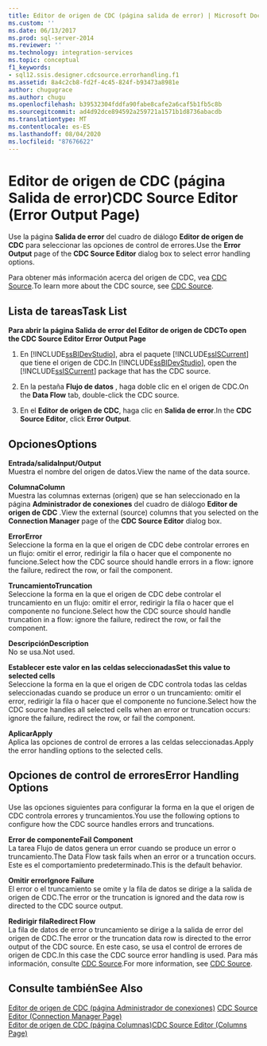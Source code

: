 ```yaml
---
title: Editor de origen de CDC (página salida de error) | Microsoft Docs
ms.custom: ''
ms.date: 06/13/2017
ms.prod: sql-server-2014
ms.reviewer: ''
ms.technology: integration-services
ms.topic: conceptual
f1_keywords:
- sql12.ssis.designer.cdcsource.errorhandling.f1
ms.assetid: 8a4c2cb8-fd2f-4c45-824f-b93473a8981e
author: chugugrace
ms.author: chugu
ms.openlocfilehash: b39532304fddfa90fabe8cafe2a6caf5b1fb5c8b
ms.sourcegitcommit: ad4d92dce894592a259721a1571b1d8736abacdb
ms.translationtype: MT
ms.contentlocale: es-ES
ms.lasthandoff: 08/04/2020
ms.locfileid: "87676622"
---
```

# <a name="cdc-source-editor-error-output-page"></a><span data-ttu-id="affd1-102">Editor de origen de CDC (página Salida de error)</span><span class="sxs-lookup"><span data-stu-id="affd1-102">CDC Source Editor (Error Output Page)</span></span>
  <span data-ttu-id="affd1-103">Use la página **Salida de error** del cuadro de diálogo **Editor de origen de CDC** para seleccionar las opciones de control de errores.</span><span class="sxs-lookup"><span data-stu-id="affd1-103">Use the **Error Output** page of the **CDC Source Editor** dialog box to select error handling options.</span></span>  
  
 <span data-ttu-id="affd1-104">Para obtener más información acerca del origen de CDC, vea [CDC Source](data-flow/cdc-source.md).</span><span class="sxs-lookup"><span data-stu-id="affd1-104">To learn more about the CDC source, see [CDC Source](data-flow/cdc-source.md).</span></span>  
  
## <a name="task-list"></a><span data-ttu-id="affd1-105">Lista de tareas</span><span class="sxs-lookup"><span data-stu-id="affd1-105">Task List</span></span>  
 <span data-ttu-id="affd1-106">**Para abrir la página Salida de error del Editor de origen de CDC**</span><span class="sxs-lookup"><span data-stu-id="affd1-106">**To open the CDC Source Editor Error Output Page**</span></span>  
  
1.  <span data-ttu-id="affd1-107">En [!INCLUDE[ssBIDevStudio](../includes/ssbidevstudio-md.md)], abra el paquete [!INCLUDE[ssISCurrent](../includes/ssiscurrent-md.md)] que tiene el origen de CDC.</span><span class="sxs-lookup"><span data-stu-id="affd1-107">In [!INCLUDE[ssBIDevStudio](../includes/ssbidevstudio-md.md)], open the [!INCLUDE[ssISCurrent](../includes/ssiscurrent-md.md)] package that has the CDC source.</span></span>  
  
2.  <span data-ttu-id="affd1-108">En la pestaña **Flujo de datos** , haga doble clic en el origen de CDC.</span><span class="sxs-lookup"><span data-stu-id="affd1-108">On the **Data Flow** tab, double-click the CDC source.</span></span>  
  
3.  <span data-ttu-id="affd1-109">En el **Editor de origen de CDC**, haga clic en **Salida de error**.</span><span class="sxs-lookup"><span data-stu-id="affd1-109">In the **CDC Source Editor**, click **Error Output**.</span></span>  
  
## <a name="options"></a><span data-ttu-id="affd1-110">Opciones</span><span class="sxs-lookup"><span data-stu-id="affd1-110">Options</span></span>  
 <span data-ttu-id="affd1-111">**Entrada/salida**</span><span class="sxs-lookup"><span data-stu-id="affd1-111">**Input/Output**</span></span>  
 <span data-ttu-id="affd1-112">Muestra el nombre del origen de datos.</span><span class="sxs-lookup"><span data-stu-id="affd1-112">View the name of the data source.</span></span>  
  
 <span data-ttu-id="affd1-113">**Columna**</span><span class="sxs-lookup"><span data-stu-id="affd1-113">**Column**</span></span>  
 <span data-ttu-id="affd1-114">Muestra las columnas externas (origen) que se han seleccionado en la página **Administrador de conexiones** del cuadro de diálogo **Editor de origen de CDC** .</span><span class="sxs-lookup"><span data-stu-id="affd1-114">View the external (source) columns that you selected on the **Connection Manager** page of the **CDC Source Editor** dialog box.</span></span>  
  
 <span data-ttu-id="affd1-115">**Error**</span><span class="sxs-lookup"><span data-stu-id="affd1-115">**Error**</span></span>  
 <span data-ttu-id="affd1-116">Seleccione la forma en la que el origen de CDC debe controlar errores en un flujo: omitir el error, redirigir la fila o hacer que el componente no funcione.</span><span class="sxs-lookup"><span data-stu-id="affd1-116">Select how the CDC source should handle errors in a flow: ignore the failure, redirect the row, or fail the component.</span></span>  
  
 <span data-ttu-id="affd1-117">**Truncamiento**</span><span class="sxs-lookup"><span data-stu-id="affd1-117">**Truncation**</span></span>  
 <span data-ttu-id="affd1-118">Seleccione la forma en la que el origen de CDC debe controlar el truncamiento en un flujo: omitir el error, redirigir la fila o hacer que el componente no funcione.</span><span class="sxs-lookup"><span data-stu-id="affd1-118">Select how the CDC source should handle truncation in a flow: ignore the failure, redirect the row, or fail the component.</span></span>  
  
 <span data-ttu-id="affd1-119">**Descripción**</span><span class="sxs-lookup"><span data-stu-id="affd1-119">**Description**</span></span>  
 <span data-ttu-id="affd1-120">No se usa.</span><span class="sxs-lookup"><span data-stu-id="affd1-120">Not used.</span></span>  
  
 <span data-ttu-id="affd1-121">**Establecer este valor en las celdas seleccionadas**</span><span class="sxs-lookup"><span data-stu-id="affd1-121">**Set this value to selected cells**</span></span>  
 <span data-ttu-id="affd1-122">Seleccione la forma en la que el origen de CDC controla todas las celdas seleccionadas cuando se produce un error o un truncamiento: omitir el error, redirigir la fila o hacer que el componente no funcione.</span><span class="sxs-lookup"><span data-stu-id="affd1-122">Select how the CDC source handles all selected cells when an error or truncation occurs: ignore the failure, redirect the row, or fail the component.</span></span>  
  
 <span data-ttu-id="affd1-123">**Aplicar**</span><span class="sxs-lookup"><span data-stu-id="affd1-123">**Apply**</span></span>  
 <span data-ttu-id="affd1-124">Aplica las opciones de control de errores a las celdas seleccionadas.</span><span class="sxs-lookup"><span data-stu-id="affd1-124">Apply the error handling options to the selected cells.</span></span>  
  
## <a name="error-handling-options"></a><span data-ttu-id="affd1-125">Opciones de control de errores</span><span class="sxs-lookup"><span data-stu-id="affd1-125">Error Handling Options</span></span>  
 <span data-ttu-id="affd1-126">Use las opciones siguientes para configurar la forma en la que el origen de CDC controla errores y truncamientos.</span><span class="sxs-lookup"><span data-stu-id="affd1-126">You use the following options to configure how the CDC source handles errors and truncations.</span></span>  
  
 <span data-ttu-id="affd1-127">**Error de componente**</span><span class="sxs-lookup"><span data-stu-id="affd1-127">**Fail Component**</span></span>  
 <span data-ttu-id="affd1-128">La tarea Flujo de datos genera un error cuando se produce un error o truncamiento.</span><span class="sxs-lookup"><span data-stu-id="affd1-128">The Data Flow task fails when an error or a truncation occurs.</span></span> <span data-ttu-id="affd1-129">Este es el comportamiento predeterminado.</span><span class="sxs-lookup"><span data-stu-id="affd1-129">This is the default behavior.</span></span>  
  
 <span data-ttu-id="affd1-130">**Omitir error**</span><span class="sxs-lookup"><span data-stu-id="affd1-130">**Ignore Failure**</span></span>  
 <span data-ttu-id="affd1-131">El error o el truncamiento se omite y la fila de datos se dirige a la salida de origen de CDC.</span><span class="sxs-lookup"><span data-stu-id="affd1-131">The error or the truncation is ignored and the data row is directed to the CDC source output.</span></span>  
  
 <span data-ttu-id="affd1-132">**Redirigir fila**</span><span class="sxs-lookup"><span data-stu-id="affd1-132">**Redirect Flow**</span></span>  
 <span data-ttu-id="affd1-133">La fila de datos de error o truncamiento se dirige a la salida de error del origen de CDC.</span><span class="sxs-lookup"><span data-stu-id="affd1-133">The error or the truncation data row is directed to the error output of the CDC source.</span></span> <span data-ttu-id="affd1-134">En este caso, se usa el control de errores de origen de CDC.</span><span class="sxs-lookup"><span data-stu-id="affd1-134">In this case the CDC source error handling is used.</span></span> <span data-ttu-id="affd1-135">Para más información, consulte [CDC Source](data-flow/cdc-source.md).</span><span class="sxs-lookup"><span data-stu-id="affd1-135">For more information, see [CDC Source](data-flow/cdc-source.md).</span></span>  
  
## <a name="see-also"></a><span data-ttu-id="affd1-136">Consulte también</span><span class="sxs-lookup"><span data-stu-id="affd1-136">See Also</span></span>  
 <span data-ttu-id="affd1-137">[Editor de origen de CDC &#40;página Administrador de conexiones&#41;](../../2014/integration-services/cdc-source-editor-connection-manager-page.md) </span><span class="sxs-lookup"><span data-stu-id="affd1-137">[CDC Source Editor &#40;Connection Manager Page&#41;](../../2014/integration-services/cdc-source-editor-connection-manager-page.md) </span></span>  
 [<span data-ttu-id="affd1-138">Editor de origen de CDC &#40;página Columnas&#41;</span><span class="sxs-lookup"><span data-stu-id="affd1-138">CDC Source Editor &#40;Columns Page&#41;</span></span>](../../2014/integration-services/cdc-source-editor-columns-page.md)  
  
  
